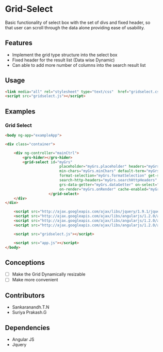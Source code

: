 Grid-Select
===========

Basic functionality of select box with the set of divs and fixed header, so that user can scroll through the data alone providing ease of usability.

## Features

 * Implement the grid type structure into the select box
 * Fixed header for the result list (Data wise Dynamic)
 * Can able to add more number of columns into the search result list


## Usage

```html
<link media="all" rel="stylesheet" type="text/css"  href="gridselect.css" />
<script src="gridselect.js"></script>
```


## Examples

### Grid Select

```html
<body ng-app="exampleApp">

<div class="container">

    <div ng-controller="mainCtrl">
        <grs-hider></grs-hider>
        <grid-select id="myGrs"
                         placeholder="myGrs.placeholder" headers="myGrs.headers"
                         min-chars="myGrs.minChars" default-term="myGrs.defaultTerm"
                         format-selection="myGrs.formatSelection" get-search-url="myGrs.urlFormer"
                         search-http-headers="myGrs.searchHttpHeaders" debounce="500" is-more-decider="myGrs.moreDecider"
                         grs-data-getter="myGrs.dataGetter" on-select="focusQuantity"
                         on-render="myGrs.onRender" cache-enabled="myGrs.cacheEnabled">
                    </grid-select>
    </div>
</div>

    <script src="http://ajax.googleapis.com/ajax/libs/jquery/1.9.1/jquery.min.js"></script>
    <script src="http://ajax.googleapis.com/ajax/libs/angularjs/1.2.0/angular.min.js"></script>
    <script src="http://ajax.googleapis.com/ajax/libs/angularjs/1.2.0/angular-route.min.js"></script>
    <script src="http://ajax.googleapis.com/ajax/libs/angularjs/1.2.0/angular-sanitize.min.js"></script>

    <script src="gridselect.js"></script>

    <script src="app.js"></script>
</body>
```

## Conceptions

- [ ] Make the Grid Dynamically resizable
- [ ] Make more convenient

## Contributors

* Sankaranandh.T.N
* Suriya Prakash.G

## Dependencies

* Angular JS
* Jquery

